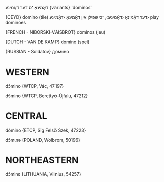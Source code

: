 דאָמינאָ
־ס
דער
דאָמינע {variants} 
'dominos'

{CEYD}
domino (tile) דער דאָ֜מינאָ ‹דאָ֜מינע›, ־ס
שפּילן אין דאָ֜מינאָ ‹דאָ֜מינע›
play dominoes

{FRENCH - NIBORSKI-VAISBROT}
dominos (jeu)

{DUTCH - VAN DE KAMP}
domino (spel)

{RUSSIAN - Soldatov}
домино

WESTERN
========

dɔ́mino {WTCP, Vác, 47197}

dɔ́mino {WTCP, Berettyó-Újfalu, 47212}

CENTRAL
========

dómino {ETCP, Sîg Felső Szek, 47223}

dɔ́mɩnə {POLAND, Wolbrom, 50196}

NORTHEASTERN
==============

dɔ́minɛ {LITHUANIA, Vilnius, 54257}